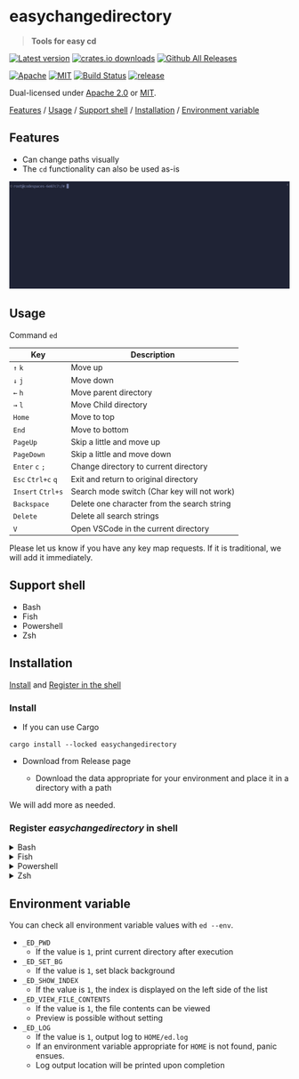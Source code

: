 # easychangedirectory

> **Tools for easy cd**

[![Latest version](https://img.shields.io/crates/v/easychangedirectory)](https://crates.io/crates/easychangedirectory)
[![crates.io downloads](https://img.shields.io/crates/d/easychangedirectory?label=downloads&style=flat-square)](https://crates.io/crates/easychangedirectory)
[![Github All Releases](https://img.shields.io/github/downloads/shsyss/easychangedirectory/total.svg)](https://github.com/shsyss/easychangedirectory/releases)

[![Apache](https://img.shields.io/badge/license-Apache%202.0-blue?style=flat-square)](LICENSE-APACHE)
[![MIT](https://img.shields.io/badge/license-MIT-blue?style=flat-square)](LICENSE-MIT)
[![Build Status](https://github.com/shsyss/easychangedirectory/actions/workflows/rust.yml/badge.svg)](https://github.com/shsyss/easychangedirectory/actions/workflows/rust.yml)
[![release](https://github.com/shsyss/easychangedirectory/actions/workflows/release.yml/badge.svg)](https://github.com/shsyss/easychangedirectory/actions/workflows/release.yml)

Dual-licensed under [Apache 2.0](LICENSE-APACHE) or [MIT](LICENSE-MIT).

[Features](#features) / [Usage](#usage) / [Support shell](#support-shell) / [Installation](#installation) / [Environment variable](#environment-variable)

## Features

- Can change paths visually
- The `cd` functionality can also be used as-is

![demo](./assets/demo.gif)

## Usage

Command `ed`

| Key                | Description                                 |
| ------------------ | ------------------------------------------- |
| `↑` `k`            | Move up                                     |
| `↓` `j`            | Move down                                   |
| `←` `h`            | Move parent directory                       |
| `→` `l`            | Move Child directory                        |
| `Home`             | Move to top                                 |
| `End`              | Move to bottom                              |
| `PageUp`           | Skip a little and move up                   |
| `PageDown`         | Skip a little and move down                 |
| `Enter` `c` `;`    | Change directory to current directory       |
| `Esc` `Ctrl+c` `q` | Exit and return to original directory       |
| `Insert` `Ctrl+s`  | Search mode switch (Char key will not work) |
| `Backspace`        | Delete one character from the search string |
| `Delete`           | Delete all search strings                   |
| `V`                | Open VSCode in the current directory        |

<!-- | `L`                | Open Lapce in the current directory         | -->

Please let us know if you have any key map requests. If it is traditional, we will add it immediately.

## Support shell

- Bash
- Fish
- Powershell
- Zsh

## Installation

[Install](#install) and [Register in the shell](#register-easychangedirectory-in-shell)

### Install

- If you can use Cargo

```
cargo install --locked easychangedirectory
```

- Download from Release page

  - Download the data appropriate for your environment and place it in a directory with a path

We will add more as needed.

### Register **_easychangedirectory_** in shell

<details>
<summary>Bash</summary>

Add to `~/.bashrc` (Change as necessary)

```bash
eval "$(easychangedirectory --init bash)"
```

Run `. ~/.bashrc` as needed

</details>

<details>
<summary>Fish</summary>

Add to `~/.config/fish/config.fish` (Change as necessary)

```fish
easychangedirectory --init fish | source
```

Run `. ~/.config/fish/config.fish` as needed

</details>

<details>
<summary>Powershell</summary>

Add to the file found by `echo $profile`

```powershell
Invoke-Expression (& { (easychangedirectory --init powershell | Out-String) } )
```

Run `. $profile` as needed

</details>

<details>
<summary>Zsh</summary>

Add to `~/.zshrc` (Change as necessary)

```zsh
eval "$(easychangedirectory --init zsh)"
```

Run `. ~/.zshrc` as needed

</details>

## Environment variable

You can check all environment variable values with `ed --env`.

- `_ED_PWD`
  - If the value is `1`, print current directory after execution
- `_ED_SET_BG`
  - If the value is `1`, set black background
- `_ED_SHOW_INDEX`
  - If the value is `1`, the index is displayed on the left side of the list
- `_ED_VIEW_FILE_CONTENTS`
  - If the value is `1`, the file contents can be viewed
  - Preview is possible without setting
- `_ED_LOG`
  - If the value is `1`, output log to `HOME/ed.log`
  - If an environment variable appropriate for `HOME` is not found, panic ensues.
  - Log output location will be printed upon completion